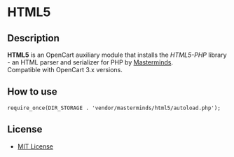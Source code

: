 # HTML5

## Description
**HTML5** is an OpenCart auxiliary module that installs the *HTML5-PHP* library - an HTML parser and serializer for PHP by [Masterminds](https://github.com/masterminds/html5-php).  
Compatible with OpenCart 3.x versions.

## How to use
```
require_once(DIR_STORAGE . 'vendor/masterminds/html5/autoload.php');
```

## License
* [MIT License](../LICENSE.txt)
